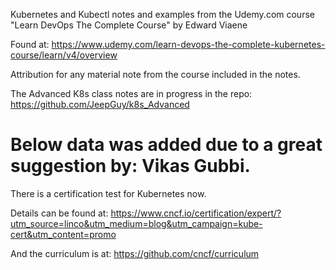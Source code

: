Kubernetes and Kubectl notes and examples from the Udemy.com course "Learn DevOps The Complete Course"
by Edward Viaene

Found at: https://www.udemy.com/learn-devops-the-complete-kubernetes-course/learn/v4/overview


Attribution for any material note from the course included in the notes.

The Advanced K8s class notes are in progress in the repo:
https://github.com/JeepGuy/k8s_Advanced

Below data was added due to a great suggestion by: Vikas Gubbi.
===============================================================

There is a certification test for Kubernetes now.

Details can be found at: https://www.cncf.io/certification/expert/?utm_source=linco&utm_medium=blog&utm_campaign=kube-cert&utm_content=promo

And the curriculum is at: https://github.com/cncf/curriculum
